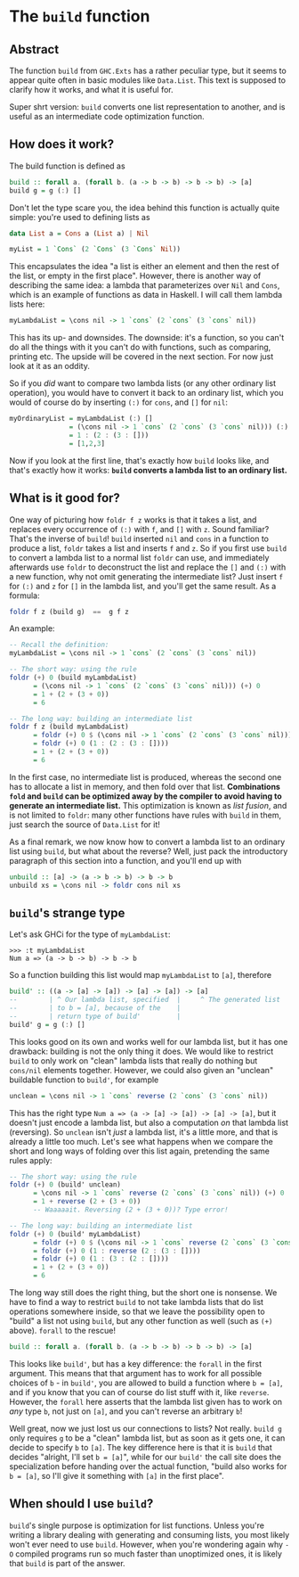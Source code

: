 The `build` function
==========================


Abstract
--------

The function `build` from `GHC.Exts` has a rather peculiar type, but it seems to appear quite often in basic modules like `Data.List`. This text is supposed to clarify how it works, and what it is useful for.

Super shrt version: `build` converts one list representation to another, and is useful as an intermediate code optimization function.



How does it work?
-----------------

The build function is defined as

```haskell
build :: forall a. (forall b. (a -> b -> b) -> b -> b) -> [a]
build g = g (:) []
```

Don't let the type scare you, the idea behind this function is actually quite simple: you're used to defining lists as

```haskell
data List a = Cons a (List a) | Nil

myList = 1 `Cons` (2 `Cons` (3 `Cons` Nil))
```

This encapsulates the idea "a list is either an element and then the rest of the list, or empty in the first place". However, there is another way of describing the same idea: a lambda that parameterizes over `Nil` and `Cons`, which is an example of functions as data in Haskell. I will call them lambda lists here:

```haskell
myLambdaList = \cons nil -> 1 `cons` (2 `cons` (3 `cons` nil))
```

This has its up- and downsides. The downside: it's a function, so you can't do all the things with it you can't do with functions, such as comparing, printing etc. The upside will be covered in the next section. For now just look at it as an oddity.

So if you *did* want to compare two lambda lists (or any other ordinary list operation), you would have to convert it back to an ordinary list, which you would of course do by inserting `(:)` for `cons`, and `[]` for `nil`:

```haskell
myOrdinaryList = myLambdaList (:) []
               = (\cons nil -> 1 `cons` (2 `cons` (3 `cons` nil))) (:) []
               = 1 : (2 : (3 : []))
               = [1,2,3]
```

Now if you look at the first line, that's exactly how `build` looks like, and that's exactly how it works: **`build` converts a lambda list to an ordinary list.**



What is it good for?
--------------------

One way of picturing how `foldr f z` works is that it takes a list, and replaces every occurrence of `(:)` with `f`, and `[]` with `z`. Sound familiar? That's the inverse of `build`! `build` inserted `nil` and `cons` in a function to produce a list, `foldr` takes a list and inserts `f` and `z`. So if you first use `build` to convert a lambda list to a normal list `foldr` can use, and immediately afterwards use `foldr` to deconstruct the list and replace the `[]` and `(:)` with a new function, why not omit generating the intermediate list? Just insert `f` for `(:)` and `z` for `[]` in the lambda list, and you'll get the same result. As a formula:

```haskell
foldr f z (build g)  ==  g f z
```

An example:

```haskell
-- Recall the definition:
myLambdaList = \cons nil -> 1 `cons` (2 `cons` (3 `cons` nil))

-- The short way: using the rule
foldr (+) 0 (build myLambdaList)
      = (\cons nil -> 1 `cons` (2 `cons` (3 `cons` nil))) (+) 0
      = 1 + (2 + (3 + 0))
      = 6

-- The long way: building an intermediate list
foldr f z (build myLambdaList)
      = foldr (+) 0 $ (\cons nil -> 1 `cons` (2 `cons` (3 `cons` nil))) (:) []
      = foldr (+) 0 (1 : (2 : (3 : [])))
      = 1 + (2 + (3 + 0))
      = 6
```
In the first case, no intermediate list is produced, whereas the second one has to allocate a list in memory, and then fold over that list. **Combinations `fold` and `build` can be optimized away by the compiler to avoid having to generate an intermediate list.** This optimization is known as *list fusion*, and is not limited to `foldr`: many other functions have rules with `build` in them, just search the source of `Data.List` for it!

As a final remark, we now know how to convert a lambda list to an ordinary list using `build`, but what about the reverse? Well, just pack the introductory paragraph of this section into a function, and you'll end up with

```haskell
unbuild :: [a] -> (a -> b -> b) -> b -> b
unbuild xs = \cons nil -> foldr cons nil xs
```





`build`'s strange type
----------------------

Let's ask GHCi for the type of `myLambdaList`:

```text
>>> :t myLambdaList
Num a => (a -> b -> b) -> b -> b
```

So a function building this list would map `myLambdaList` to `[a]`, therefore

```haskell
build' :: ((a -> [a] -> [a]) -> [a] -> [a]) -> [a]
--        | ^ Our lambda list, specified  |     ^ The generated list
--        | to b = [a], because of the    |
--        | return type of build'         |
build' g = g (:) []
```

This looks good on its own and works well for our lambda list, but it has one drawback: building is not the only thing it does. We would like to restrict `build` to only work on "clean" lambda lists that really do nothing but `cons/nil` elements together. However, we could also given an "unclean" buildable function to `build'`, for example

```haskell
unclean = \cons nil -> 1 `cons` reverse (2 `cons` (3 `cons` nil))
```

This has the right type `Num a => (a -> [a] -> [a]) -> [a] -> [a]`, but it doesn't just encode a lambda list, but also a computation *on* that lambda list (reversing). So `unclean` isn't *just* a lambda list, it's a little more, and that is already a little too much. Let's see what happens when we compare the short and long ways of folding over this list again, pretending the same rules apply:

```haskell
-- The short way: using the rule
foldr (+) 0 (build' unclean)
      = \cons nil -> 1 `cons` reverse (2 `cons` (3 `cons` nil)) (+) 0
      = 1 + reverse (2 + (3 + 0))
      -- Waaaaait. Reversing (2 + (3 + 0))? Type error!

-- The long way: building an intermediate list
foldr (+) 0 (build' myLambdaList)
      = foldr (+) 0 $ (\cons nil -> 1 `cons` reverse (2 `cons` (3 `cons` nil))) (:) []
      = foldr (+) 0 (1 : reverse (2 : (3 : [])))
      = foldr (+) 0 (1 : (3 : (2 : [])))
      = 1 + (2 + (3 + 0))
      = 6
```

The long way still does the right thing, but the short one is nonsense. We have to find a way to restrict `build` to not take lambda lists that do list operations somewhere inside, so that we leave the possibility open to "build" a list not using `build`, but any other function as well (such as `(+)` above). `forall` to the rescue!

```haskell
build :: forall a. (forall b. (a -> b -> b) -> b -> b) -> [a]
```

This looks like `build'`, but has a key difference: the `forall` in the first argument. This means that that argument has to work for all possible choices of `b` - in `build'`, you are allowed to build a function where `b = [a]`, and if you know that you can of course do list stuff with it, like `reverse`. However, the `forall` here asserts that the lambda list given has to work on *any* type `b`, not just on `[a]`, and you can't reverse an arbitrary `b`!

Well great, now we just lost us our connections to lists? Not really. `build g` only requires `g` to be a "clean" lambda list, but as soon as it gets one, it can decide to specify `b` to `[a]`. The key difference here is that it is `build` that decides "alright, I'll set `b = [a]`", while for our `build'` the call site does the specialization before handing over the actual function, "build also works for `b = [a]`, so I'll give it something with `[a]` in the first place".


When should I use `build`?
--------------------------

`build`'s single purpose is optimization for list functions. Unless you're writing a library dealing with generating and consuming lists, you most likely won't ever need to use `build`. However, when you're wondering again why `-O` compiled programs run so much faster than unoptimized ones, it is likely that `build` is part of the answer.